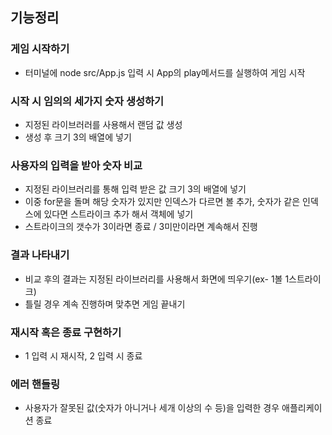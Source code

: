 ## 기능정리

### 게임 시작하기

- 터미널에 node src/App.js 입력 시 App의 play메서드를 실행하여 게임 시작

### 시작 시 임의의 세가지 숫자 생성하기

- 지정된 라이브러러를 사용해서 랜덤 값 생성
- 생성 후 크기 3의 배열에 넣기

### 사용자의 입력을 받아 숫자 비교

- 지정된 라이브러리를 통해 입력 받은 값 크기 3의 배열에 넣기
- 이중 for문을 돌며 해당 숫자가 있지만 인덱스가 다르면 볼 추가, 숫자가 같은 인덱스에 있다면 스트라이크 추가 해서 객체에 넣기
- 스트라이크의 갯수가 3이라면 종료 / 3미만이라면 계속해서 진행

### 결과 나타내기

- 비교 후의 결과는 지정된 라이브러리를 사용해서 화면에 띄우기(ex- 1볼 1스트라이크)
- 틀릴 경우 계속 진행하며 맞추면 게임 끝내기

### 재시작 혹은 종료 구현하기

- 1 입력 시 재시작, 2 입력 시 종료

### 에러 핸들링

- 사용자가 잘못된 값(숫자가 아니거나 세개 이상의 수 등)을 입력한 경우 애플리케이션 종료
